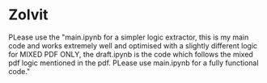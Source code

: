 # Zolvit

PLease use the "main.ipynb for a simpler logic extractor, this is my main code and works extremely well and optimised with a slightly different logic for MIXED PDF ONLY, the draft.ipynb is the code which follows the mixed pdf logic mentioned in the pdf. PLease use main.ipynb for a fully functional code." 
